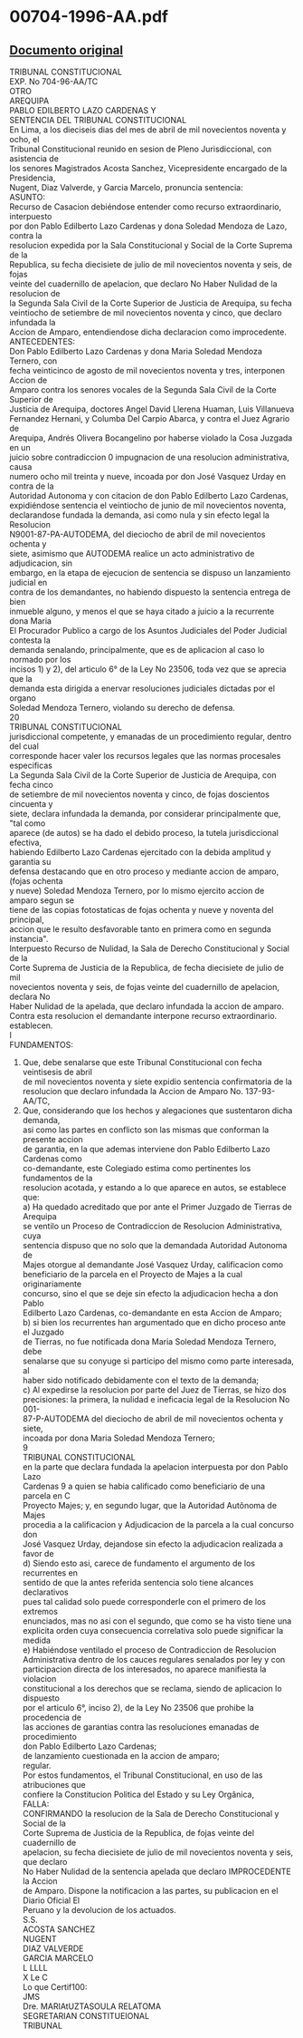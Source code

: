 
00704-1996-AA.pdf
=================
  
[Documento original](https://tc.gob.pe/jurisprudencia/1998/00704-1996-AA.pdf)  
---  
TRIBUNAL CONSTITUCIONAL  
EXP. No 704-96-AA/TC  
OTRO  
AREQUIPA  
PABLO EDILBERTO LAZO CARDENAS Y  
SENTENCIA DEL TRIBUNAL CONSTITUCIONAL  
En Lima, a los dieciseis dias del mes de abril de mil novecientos noventa y ocho, el  
Tribunal Constitucional reunido en sesion de Pleno Jurisdiccional, con asistencia de  
los senores Magistrados Acosta Sanchez, Vicepresidente encargado de la Presidencia,  
Nugent, Diaz Valverde, y Garcia Marcelo, pronuncia sentencia:  
ASUNTO:  
Recurso de Casacion debiéndose entender como recurso extraordinario, interpuesto  
por don Pablo Edilberto Lazo Cardenas y dona Soledad Mendoza de Lazo, contra la  
resolucion expedida por la Sala Constitucional y Social de la Corte Suprema de la  
Republica, su fecha diecisiete de julio de mil novecientos noventa y seis, de fojas  
veinte del cuadernillo de apelacion, que declaro No Haber Nulidad de la resolucion de  
la Segunda Sala Civil de la Corte Superior de Justicia de Arequipa, su fecha  
veintiocho de setiembre de mil novecientos noventa y cinco, que declaro infundada la  
Accion de Amparo, entendiendose dicha declaracion como improcedente.  
ANTECEDENTES:  
Don Pablo Edilberto Lazo Cardenas y dona Maria Soledad Mendoza Ternero, con  
fecha veinticinco de agosto de mil novecientos noventa y tres, interponen Accion de  
Amparo contra los senores vocales de la Segunda Sala Civil de la Corte Superior de  
Justicia de Arequipa, doctores Angel David Llerena Huaman, Luis Villanueva  
Fernandez Hernani, y Columba Del Carpio Abarca, y contra el Juez Agrario de  
Arequipa, Andrés Olivera Bocangelino por haberse violado la Cosa Juzgada en un  
juicio sobre contradiccion 0 impugnacion de una resolucion administrativa, causa  
numero ocho mil treinta y nueve, incoada por don José Vasquez Urday en contra de la  
Autoridad Autonoma y con citacion de don Pablo Edilberto Lazo Cardenas,  
expidiéndose sentencia el veintiocho de junio de mil novecientos noventa,  
declarandose fundada la demanda, asi como nula y sin efecto legal la Resolucion  
N9001-87-PA-AUTODEMA, del dieciocho de abril de mil novecientos ochenta y  
siete, asimismo que AUTODEMA realice un acto administrativo de adjudicacion, sin  
embargo, en la etapa de ejecucion de sentencia se dispuso un lanzamiento judicial en  
contra de los demandantes, no habiendo dispuesto la sentencia entrega de bien  
inmueble alguno, y menos el que se haya citado a juicio a la recurrente dona Maria  
El Procurador Publico a cargo de los Asuntos Judiciales del Poder Judicial contesta la  
demanda senalando, principalmente, que es de aplicacion al caso lo normado por los  
incisos 1) y 2), del articulo 6° de la Ley No 23506, toda vez que se aprecia que la  
demanda esta dirigida a enervar resoluciones judiciales dictadas por el organo  
Soledad Mendoza Ternero, violando su derecho de defensa.  
20  
TRIBUNAL CONSTITUCIONAL  
jurisdiccional competente, y emanadas de un procedimiento regular, dentro del cual  
corresponde hacer valer los recursos legales que las normas procesales especificas  
La Segunda Sala Civil de la Corte Superior de Justicia de Arequipa, con fecha cinco  
de setiembre de mil novecientos noventa y cinco, de fojas doscientos cincuenta y  
siete, declara infundada la demanda, por considerar principalmente que, "tal como  
aparece (de autos) se ha dado el debido proceso, la tutela jurisdiccional efectiva,  
habiendo Edilberto Lazo Cardenas ejercitado con la debida amplitud y garantia su  
defensa destacando que en otro proceso y mediante accion de amparo, (fojas ochenta  
y nueve) Soledad Mendoza Ternero, por lo mismo ejercito accion de amparo segun se  
tiene de las copias fotostaticas de fojas ochenta y nueve y noventa del principal,  
accion que le resulto desfavorable tanto en primera como en segunda instancia".  
Interpuesto Recurso de Nulidad, la Sala de Derecho Constitucional y Social de la  
Corte Suprema de Justicia de la Republica, de fecha diecisiete de julio de mil  
novecientos noventa y seis, de fojas veinte del cuadernillo de apelacion, declara No  
Haber Nulidad de la apelada, que declaro infundada la accion de amparo.  
Contra esta resolucion el demandante interpone recurso extraordinario.  
establecen.  
I  
FUNDAMENTOS:  
1. Que, debe senalarse que este Tribunal Constitucional con fecha veintisesis de abril  
de mil novecientos noventa y siete expidio sentencia confirmatoria de la  
resolucion que declaro infundada la Accion de Amparo No. 137-93-AA/TC,  
2. Que, considerando que los hechos y alegaciones que sustentaron dicha demanda,  
asi como las partes en conflicto son las mismas que conforman la presente accion  
de garantia, en la que ademas interviene don Pablo Edilberto Lazo Cardenas como  
co-demandante, este Colegiado estima como pertinentes los fundamentos de la  
resolucion acotada, y estando a lo que aparece en autos, se establece que:  
a) Ha quedado acreditado que por ante el Primer Juzgado de Tierras de Arequipa  
se ventilo un Proceso de Contradiccion de Resolucion Administrativa, cuya  
sentencia dispuso que no solo que la demandada Autoridad Autonoma de  
Majes otorgue al demandante José Vasquez Urday, calificacion como  
beneficiario de la parcela en el Proyecto de Majes a la cual originariamente  
concurso, sino el que se deje sin efecto la adjudicacion hecha a don Pablo  
Edilberto Lazo Cardenas, co-demandante en esta Accion de Amparo;  
b) si bien los recurrentes han argumentado que en dicho proceso ante el Juzgado  
de Tierras, no fue notificada dona Maria Soledad Mendoza Ternero, debe  
senalarse que su conyuge si participo del mismo como parte interesada, al  
haber sido notificado debidamente con el texto de la demanda;  
c) Al expedirse la resolucion por parte del Juez de Tierras, se hizo dos  
precisiones: la primera, la nulidad e ineficacia legal de la Resolucion No 001-  
87-P-AUTODEMA del dieciocho de abril de mil novecientos ochenta y siete,  
incoada por dona Maria Soledad Mendoza Ternero;  
9  
TRIBUNAL CONSTITUCIONAL  
en la parte que declara fundada la apelacion interpuesta por don Pablo Lazo  
Cardenas 9 a quien se habia calificado como beneficiario de una parcela en C  
Proyecto Majes; y, en segundo lugar, que la Autoridad Autônoma de Majes  
procedia a la calificacion y Adjudicacion de la parcela a la cual concurso don  
José Vasquez Urday, dejandose sin efecto la adjudicacion realizada a favor de  
d) Siendo esto asi, carece de fundamento el argumento de los recurrentes en  
sentido de que la antes referida sentencia solo tiene alcances declarativos  
pues tal calidad solo puede corresponderle con el primero de los extremos  
enunciados, mas no asi con el segundo, que como se ha visto tiene una  
explicita orden cuya consecuencia correlativa solo puede significar la medida  
e) Habiéndose ventilado el proceso de Contradiccion de Resolucion  
Administrativa dentro de los cauces regulares senalados por ley y con  
participacion directa de los interesados, no aparece manifiesta la violacion  
constitucional a los derechos que se reclama, siendo de aplicacion lo dispuesto  
por el articulo 6°, inciso 2), de la Ley No 23506 que prohibe la procedencia de  
las acciones de garantias contra las resoluciones emanadas de procedimiento  
don Pablo Edilberto Lazo Cardenas;  
de lanzamiento cuestionada en la accion de amparo;  
regular.  
Por estos fundamentos, el Tribunal Constitucional, en uso de las atribuciones que  
confiere la Constitucion Politica del Estado y su Ley Orgânica,  
FALLA:  
CONFIRMANDO la resolucion de la Sala de Derecho Constitucional y Social de la  
Corte Suprema de Justicia de la Republica, de fojas veinte del cuadernillo de  
apelacion, su fecha diecisiete de julio de mil novecientos noventa y seis, que declaro  
No Haber Nulidad de la sentencia apelada que declaro IMPROCEDENTE la Accion  
de Amparo. Dispone la notificacion a las partes, su publicacion en el Diario Oficial El  
Peruano y la devolucion de los actuados.  
S.S.  
ACOSTA SANCHEZ  
NUGENT  
DIAZ VALVERDE  
GARCIA MARCELO  
L LLLL  
X Le C  
Lo que Certif100:  
JMS  
Dre. MARIAtUZTASOULA RELATOMA  
SEGRETARIAN CONSTITUEIONAL  
TRIBUNAL